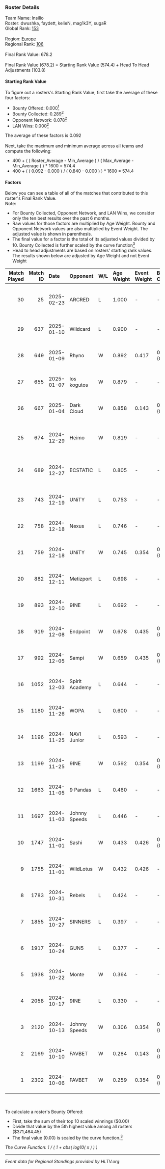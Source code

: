 ### Roster Details<br />
Team Name: Insilio<br />
Roster: dwushka, faydett, kelieN, mag1k3Y, sugaR<br />
Global Rank: [153](../../standings_global_2025_02_24.md)<br />
<br />
Region: [Europe]( ../../standings_europe_2025_02_24.md)<br />
Regional Rank: [106]( ../../standings_europe_2025_02_24.md)<br />
<br />
Final Rank Value:  678.2<br />
<br />
Final Rank Value (678.2) = Starting Rank Value (574.4) + Head To Head Adjustments (103.8)<br />

#### Starting Rank Value<br />
To figure out a rosters's Starting Rank Value, first take the average of these four factors:<br />
- Bounty Offered: 0.000[<sup>1</sup>](#table2)
- Bounty Collected: 0.289[<sup>2</sup>](#table1)
- Opponent Network: 0.078[<sup>2</sup>](#table1)
- LAN Wins: 0.000[<sup>2</sup>](#table1)

The average of these factors is 0.092<br />
<br />
Next, take the maximum and minimum average across all teams and compute the following:<br />
- 400 + ( ( Roster_Average - Min_Average ) / ( Max_Average - Min_Average ) ) * 1600 = 574.4
- 400 + ( ( 0.092 - 0.000 ) / ( 0.840 - 0.000 ) ) * 1600 = 574.4


#### Factors<br />
Below you can see a table of all of the matches that contributed to this roster's Final Rank Value.<br />
Note:<br />

- For Bounty Collected, Opponent Network, and LAN Wins, we consider only the ten best results over the past 6 months.
- Raw values for those factors are multiplied by Age Weight. Bounty and Opponent Network values are also multiplied by Event Weight. The adjusted value is shown in parenthesis.
- The final value for a factor is the total of its adjusted values divided by 10. Bounty Collected is further scaled by the curve function[<sup>3</sup>](#curveFunction)
- Head to head adjustments are based on rosters' starting rank values. The results shown below are adjusted by Age Weight and not Event Weight
<span id="table1"></span><br />


| Match Played | Match ID | Date       | Opponent       | W/L | Age Weight | Event Weight | Bounty Collected | Opponent Network | LAN Wins  | H2H Adj. | Roster                                        |
| -: | -: | :- | :- | :- | :- | :- | :- | :- | :- | -: | :- |
|           30 |       25 | 2025-02-23 | ARCRED         | L   | 1.000      | -            | -                | -                | -         |   -14.63 | dwushka, faydett, kelieN, mag1k3Y, sugaR      |
|           29 |      637 | 2025-01-10 | Wildcard       | L   | 0.900      | -            | -                | -                | -         |    -1.35 | dwushka, faydett, kelieN, mo0N, sugaR         |
|           28 |      649 | 2025-01-09 | Rhyno          | W   | 0.892      | 0.417        | 0.013 (0.005)    | 0.279 (0.104)    | 0 (0.000) |    19.73 | dwushka, faydett, kelieN, mo0N, sugaR         |
|           27 |      655 | 2025-01-07 | los kogutos    | W   | 0.879      | -            | -                | -                | 0 (0.000) |     8.13 | dwushka, faydett, kelieN, mo0N, sugaR         |
|           26 |      667 | 2025-01-04 | Dark Cloud     | W   | 0.858      | 0.143        | 0.027 (0.003)    | 0.412 (0.051)    | 0 (0.000) |    16.52 | dwushka, faydett, kelieN, mo0N, sugaR         |
|           25 |      674 | 2024-12-29 | Heimo          | W   | 0.819      | -            | -                | -                | 0 (0.000) |    13.69 | dwushka, faydett, kelieN, Pumpkin66, sugaR    |
|           24 |      689 | 2024-12-27 | ECSTATIC       | L   | 0.805      | -            | -                | -                | -         |    -4.79 | dwushka, faydett, kelieN, Pumpkin66, sugaR    |
|           23 |      743 | 2024-12-19 | UNiTY          | L   | 0.753      | -            | -                | -                | -         |    -7.84 | faydett, kelieN, sugaR, tasman, z3ndeR        |
|           22 |      758 | 2024-12-18 | Nexus          | L   | 0.746      | -            | -                | -                | -         |    -2.08 | faydett, iDISBALANCE, kelieN, sugaR, yiksrezo |
|           21 |      759 | 2024-12-18 | UNiTY          | W   | 0.745      | 0.354        | 0.026 (0.007)    | 0.261 (0.069)    | 0 (0.000) |    15.72 | faydett, iDISBALANCE, kelieN, sugaR, yiksrezo |
|           20 |      882 | 2024-12-11 | Metizport      | L   | 0.698      | -            | -                | -                | -         |    -2.28 | faydett, FpSSS, kelieN, Pipw, sugaR           |
|           19 |      893 | 2024-12-10 | 9INE           | L   | 0.692      | -            | -                | -                | -         |    -4.47 | faydett, FpSSS, kelieN, Pipw, sugaR           |
|           18 |      919 | 2024-12-08 | Endpoint       | W   | 0.678      | 0.435        | 0.008 (0.002)    | 0.296 (0.087)    | 0 (0.000) |    13.42 | faydett, FpSSS, kelieN, Pipw, sugaR           |
|           17 |      992 | 2024-12-05 | Sampi          | W   | 0.659      | 0.435        | 0.013 (0.004)    | 0.124 (0.035)    | 0 (0.000) |    14.14 | faydett, FpSSS, kelieN, Pipw, sugaR           |
|           16 |     1052 | 2024-12-03 | Spirit Academy | L   | 0.644      | -            | -                | -                | -         |    -2.94 | faydett, FpSSS, kelieN, Pipw, sugaR           |
|           15 |     1180 | 2024-11-26 | WOPA           | L   | 0.600      | -            | -                | -                | -         |    -5.24 | faydett, FpSSS, kelieN, Pipw, sugaR           |
|           14 |     1196 | 2024-11-25 | NAVI Junior    | L   | 0.593      | -            | -                | -                | -         |    -2.15 | faydett, FpSSS, kelieN, Pipw, sugaR           |
|           13 |     1199 | 2024-11-25 | 9INE           | W   | 0.592      | 0.354        | 0.013 (0.003)    | 0.315 (0.066)    | 0 (0.000) |    13.06 | faydett, FpSSS, kelieN, Pipw, sugaR           |
|           12 |     1663 | 2024-11-05 | 9 Pandas       | L   | 0.460      | -            | -                | -                | -         |    -1.51 | faydett, FpSSS, kelieN, Pipw, sugaR           |
|           11 |     1697 | 2024-11-03 | Johnny Speeds  | L   | 0.446      | -            | -                | -                | -         |    -2.28 | faydett, FpSSS, kelieN, Pipw, sugaR           |
|           10 |     1747 | 2024-11-01 | Sashi          | W   | 0.433      | 0.426        | 0.013 (0.002)    | 0.685 (0.126)    | 0 (0.000) |    11.67 | faydett, FpSSS, kelieN, Pipw, sugaR           |
|            9 |     1755 | 2024-11-01 | WildLotus      | W   | 0.432      | 0.426        | -                | 0.660 (0.122)    | 0 (0.000) |    10.30 | faydett, FpSSS, kelieN, Pipw, sugaR           |
|            8 |     1783 | 2024-10-31 | Rebels         | L   | 0.424      | -            | -                | -                | -         |    -4.74 | faydett, FpSSS, kelieN, Pipw, sugaR           |
|            7 |     1855 | 2024-10-27 | SINNERS        | L   | 0.397      | -            | -                | -                | -         |    -2.06 | faydett, FpSSS, kelieN, Pipw, sugaR           |
|            6 |     1917 | 2024-10-24 | GUN5           | L   | 0.377      | -            | -                | -                | -         |    -1.48 | faydett, FpSSS, kelieN, Pipw, sugaR           |
|            5 |     1938 | 2024-10-22 | Monte          | W   | 0.364      | -            | -                | -                | -         |     8.84 | faydett, FpSSS, kelieN, Pipw, sugaR           |
|            4 |     2058 | 2024-10-17 | 9INE           | L   | 0.330      | -            | -                | -                | -         |    -2.86 | faydett, FpSSS, kelieN, Pipw, sugaR           |
|            3 |     2120 | 2024-10-13 | Johnny Speeds  | W   | 0.306      | 0.354        | 0.039 (0.004)    | 0.488 (0.053)    | -         |     8.21 | faydett, FpSSS, kelieN, Pipw, sugaR           |
|            2 |     2169 | 2024-10-10 | FAVBET         | W   | 0.284      | 0.143        | 0.029 (0.001)    | -                | -         |     6.81 | faydett, FpSSS, kelieN, Pipw, sugaR           |
|            1 |     2302 | 2024-10-06 | FAVBET         | W   | 0.259      | 0.354        | 0.029 (0.003)    | 0.699 (0.064)    | -         |     6.28 | faydett, FpSSS, kelieN, Pipw, sugaR           |

<br />
<span id="table2"></span><br />
To calculate a roster's Bounty Offered:<br />

- First, take the sum of their top 10 scaled winnings ($0.00)
- Divide that value by the 5th highest value among all rosters ($371,464.45)
- The final value (0.00) is scaled by the curve function.[<sup>3</sup>](#curveFunction)

<span id="curveFunction"></span>_The Curve Function: 1 / ( 1 + abs( log10( x ) ) )_<br />

---
_Event data for Regional Standings provided by HLTV.org_<br />
